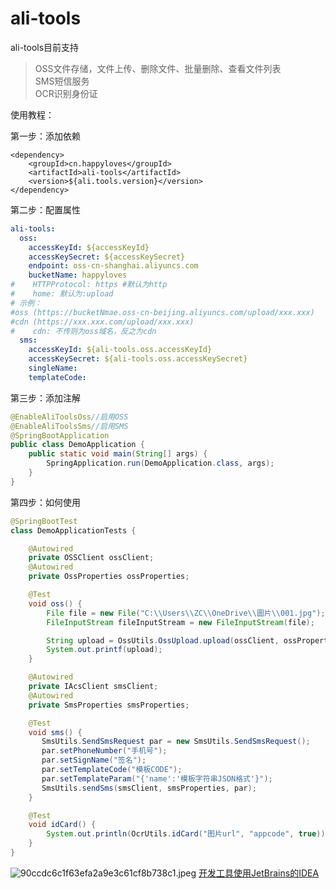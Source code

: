 # ali-tools
ali-tools目前支持
> OSS文件存储，文件上传、删除文件、批量删除、查看文件列表<br/>
> SMS短信服务<br/>
> OCR识别身份证

使用教程：

第一步：添加依赖
```pom
<dependency>
    <groupId>cn.happyloves</groupId>
    <artifactId>ali-tools</artifactId>
    <version>${ali.tools.version}</version>
</dependency>
```
第二步：配置属性
```yaml
ali-tools:
  oss:
    accessKeyId: ${accessKeyId}
    accessKeySecret: ${accessKeySecret}
    endpoint: oss-cn-shanghai.aliyuncs.com
    bucketName: happyloves
#    HTTPProtocol: https #默认为http
#    home: 默认为:upload
# 示例：
#oss (https://bucketNmae.oss-cn-beijing.aliyuncs.com/upload/xxx.xxx)
#cdn (https://xxx.xxx.com/upload/xxx.xxx)
#    cdn: 不传则为oss域名，反之为cdn
  sms:
    accessKeyId: ${ali-tools.oss.accessKeyId}
    accessKeySecret: ${ali-tools.oss.accessKeySecret}
    singleName:
    templateCode:
```
第三步：添加注解
```java
@EnableAliToolsOss//启用OSS
@EnableAliToolsSms//启用SMS
@SpringBootApplication
public class DemoApplication {
    public static void main(String[] args) {
        SpringApplication.run(DemoApplication.class, args);
    }
}
```
第四步：如何使用
```java
@SpringBootTest
class DemoApplicationTests {

    @Autowired
    private OSSClient ossClient;
    @Autowired
    private OssProperties ossProperties;

    @Test
    void oss() {
        File file = new File("C:\\Users\\ZC\\OneDrive\\圖片\\001.jpg");
        FileInputStream fileInputStream = new FileInputStream(file);

        String upload = OssUtils.OssUpload.upload(ossClient, ossProperties, "test2.png", fileInputStream);
        System.out.printf(upload);
    }

    @Autowired
    private IAcsClient smsClient;
    @Autowired
    private SmsProperties smsProperties;

    @Test
    void sms() {
       SmsUtils.SendSmsRequest par = new SmsUtils.SendSmsRequest();
       par.setPhoneNumber("手机号");
       par.setSignName("签名");
       par.setTemplateCode("模板CODE");
       par.setTemplateParam("{'name':'模板字符串JSON格式'}");
       SmsUtils.sendSms(smsClient, smsProperties, par);
    }

    @Test
    void idCard() {
        System.out.println(OcrUtils.idCard("图片url", "appcode", true));
    }
}
```
![90ccdc6c1f63efa2a9e3c61cf8b738c1.jpeg](https://i.loli.net/2021/05/21/zO9cqhG31NAfsKx.jpg)
[开发工具使用JetBrains的IDEA](https://www.jetbrains.com/?from=ali-tool)
